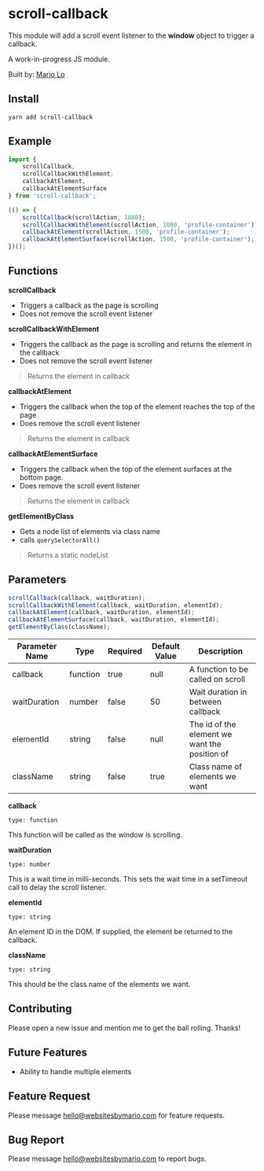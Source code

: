 # scroll-callback

This module will add a scroll event listener to the **window** object to trigger a callback.

A work-in-progress JS module.

Built by: [Mario Lo](https://github.com/mariolo1985)

## Install

```
yarn add scroll-callback
```

## Example

```javascript
import { 
    scrollCallback, 
    scrollCallbackWithElement, 
    callbackAtElement, 
    callbackAtElementSurface 
} from 'scroll-callback';

(() => {
    scrollCallback(scrollAction, 1000);
    scrollCallbackWithElement(scrollAction, 1000, 'profile-container');
    callbackAtElement(scrollAction, 1500, 'profile-container');
    callbackAtElementSurface(scrollAction, 1500, 'profile-container');
})();

```

## Functions

**scrollCallback**

- Triggers a callback as the page is scrolling
- Does not remove the scroll event listener

**scrollCallbackWithElement**

- Triggers the callback as the page is scrolling and returns the element in the callback
- Does not remove the scroll event listener

> Returns the element in callback

**callbackAtElement**

- Triggers the callback when the top of the element reaches the top of the page
- Does remove the scroll event listener

> Returns the element in callback

**callbackAtElementSurface**

- Triggers the callback when the top of the element surfaces at the bottom page. 
- Does remove the scroll event listener

> Returns the element in callback

**getElementByClass**

- Gets a node list of elements via class name
- calls `querySelectorAll()`

> Returns a static nodeList


## Parameters
```javascript
scrollCallback(callback, waitDuration);
scrollCallbackWithElement(callback, waitDuration, elementId);
callbackAtElement(callback, waitDuration, elementId);
callbackAtElementSurface(callback, waitDuration, elementId);
getElementByClass(className);
```

| Parameter Name   | Type   | Required   | Default Value   | Description   |
| --- | --- | --- | --- | --- |
| callback | function | true | null | A function to be called on scroll |
| waitDuration | number | false | 50 | Wait duration in between callback |
| elementId | string | false | null | The id of the element we want the position of |
| className | string | false | true | Class name of elements we want |

**callback**

`type: function`

This function will be called as the window is scrolling.

**waitDuration**

`type: number`

This is a wait time in milli-seconds. This sets the wait time in a setTimeout call to delay the scroll listener.

**elementId**

`type: string`

An element ID in the DOM. If supplied, the element be returned to the callback.

**className**

`type: string`

This should be the class name of the elements we want.

## Contributing

Please open a new issue and mention me to get the ball rolling. Thanks!

## Future Features

- Ability to handle multiple elements

## Feature Request

Please message hello@websitesbymario.com for feature requests.

## Bug Report

Please message hello@websitesbymario.com to report bugs.
